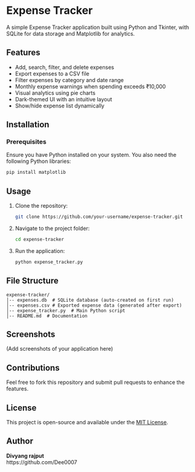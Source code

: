 # Expense Tracker

A simple Expense Tracker application built using Python and Tkinter, with SQLite for data storage and Matplotlib for analytics.

## Features

- Add, search, filter, and delete expenses
- Export expenses to a CSV file
- Filter expenses by category and date range
- Monthly expense warnings when spending exceeds ₹10,000
- Visual analytics using pie charts
- Dark-themed UI with an intuitive layout
- Show/hide expense list dynamically

## Installation

### Prerequisites

Ensure you have Python installed on your system. You also need the following Python libraries:

```sh
pip install matplotlib
```

## Usage

1. Clone the repository:
   ```sh
   git clone https://github.com/your-username/expense-tracker.git
   ```
2. Navigate to the project folder:
   ```sh
   cd expense-tracker
   ```
3. Run the application:
   ```sh
   python expense_tracker.py
   ```

## File Structure

```
expense-tracker/
│-- expenses.db  # SQLite database (auto-created on first run)
│-- expenses.csv # Exported expense data (generated after export)
│-- expense_tracker.py  # Main Python script
│-- README.md  # Documentation
```

## Screenshots

(Add screenshots of your application here)

## Contributions

Feel free to fork this repository and submit pull requests to enhance the features.

## License

This project is open-source and available under the [MIT License](LICENSE).

## Author

**Divyang rajput**\
https\://github.com/Dee0007

